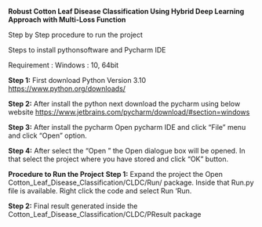 **Robust Cotton Leaf Disease Classification Using Hybrid Deep Learning Approach with Multi-Loss Function**


Step by Step procedure to run the project

Steps to install pythonsoftware and Pycharm IDE

Requirement :
Windows : 10, 64bit

**Step 1:** First download Python Version 3.10
https://www.python.org/downloads/
 
**Step 2:** After install the python next download the pycharm using below website https://www.jetbrains.com/pycharm/download/#section=windows
 
**Step 3:** After install the pycharm Open pycharm IDE and click “File” menu and click “Open”  option.
 
**Step 4:** After select the “Open ” the Open  dialogue box will be opened. In that select the project where you have stored and click “OK” button.
 
**Procedure to Run the Project**
**Step 1:** Expand the project the Open Cotton_Leaf_Disease_Classification/CLDC/Run/  package. Inside that Run.py file is available. Right click the code and select Run ‘Run.

**Step 2:** Final result generated inside the Cotton_Leaf_Disease_Classification/CLDC/PResult package
